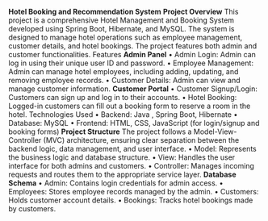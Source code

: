 **Hotel Booking and Recommendation System**
**Project Overview**
This project is a comprehensive Hotel Management and Booking System developed using Spring Boot, Hibernate, and MySQL. The system is designed to manage hotel operations such as employee management, customer details, and hotel bookings. The project features both admin and customer functionalities.
Features
**Admin Panel**
    •	Admin Login: Admin can log in using their unique user ID and password.
    •	Employee Management: Admin can manage hotel employees, including adding, updating, and removing employee records.
    •	Customer Details: Admin can view and manage customer information.
**Customer Portal**
    •	Customer Signup/Login: Customers can sign up and log in to their accounts.
    •	Hotel Booking: Logged-in customers can fill out a booking form to reserve a room in the hotel.
      Technologies Used
    •	Backend: Java , Spring Boot, Hibernate
    •	Database: MySQL
    •	Frontend: HTML, CSS, JavaScript (for login/signup and booking forms)
**Project Structure**
    The project follows a Model-View-Controller (MVC) architecture, ensuring clear separation between the backend logic, data management, and user interface.
    •	Model: Represents the business logic and database structure.
    •	View: Handles the user interface for both admins and customers.
    •	Controller: Manages incoming requests and routes them to the appropriate service layer.
**Database Schema**
    •	Admin: Contains login credentials for admin access.
    •	Employees: Stores employee records managed by the admin.
    •	Customers: Holds customer account details.
    •	Bookings: Tracks hotel bookings made by customers.

